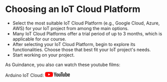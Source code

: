 
# Choosing an IoT Cloud Platform

* Select the most suitable IoT Cloud Platform (e.g., Google Cloud, Azure, AWS) for your IoT project from among the main options.
* Many IoT Cloud Platforms offer a trial period of up to 3 months, which is applicable for our course.
* After selecting your IoT Cloud Platform, begin to explore its functionalities. Choose those that best fit your IoT project's needs.
* Start working on your project.

As Guindance, you also can  watch these youtube films: 

Arduino IoT Cloud: <a href="https://www.youtube.com/watch?v=qQGM5oBKAZc"> <img src="../../../images/youtube.jpg" alt="youtube" width="80" height="17" /> </a>



